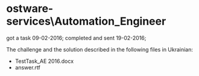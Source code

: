 # ostware-services\Automation_Engineer

got a task 09-02-2016;
completed and sent 19-02-2016;

The challenge and the solution described in the following files in Ukrainian:
 - TestTask_AE 2016.docx
 - answer.rtf